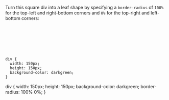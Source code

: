 Turn this square div into a leaf shape by specifying a `border-radius` of `100%` for the top-left and right-bottom corners and `0%` for the top-right and left-bottom corners:

<Editor lang="css" type="exercise">
<code>
<panel lang="html">
<div>
  </div>
</panel>
<panel lang="css">
div {
  width: 150px;
  height: 150px;
  background-color: darkgreen;
}
</panel>
</code>

<solution>
div {
  width: 150px;
  height: 150px;
  background-color: darkgreen;
  border-radius: 100% 0%;
}
</solution>
</Editor>